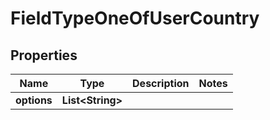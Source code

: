 

# FieldTypeOneOfUserCountry


## Properties

| Name | Type | Description | Notes |
|------------ | ------------- | ------------- | -------------|
|**options** | **List&lt;String&gt;** |  |  |



